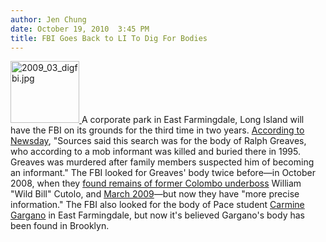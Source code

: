 ```yaml
---
author: Jen Chung
date: October 19, 2010  3:45 PM
title: FBI Goes Back to LI To Dig For Bodies
---
```


<p><span class="mt-enclosure mt-enclosure-image" style="display: inline;"> <a href="https://web.archive.org/web/20110412163406/http://gothamist.com/attachments/jen/2009_03_digfbi.jpg"> <img alt="2009_03_digfbi.jpg" src="https://web.archive.org/web/20110412163406im_/http://gothamist.com/assets_c/2009/03/2009_03_digfbi-thumb-140x126-69079.jpg" width="110" height="99" class="image-right"> </a> </span>A corporate park in East Farmingdale, Long Island will have the FBI on its grounds for the third time in two years. <a href="https://web.archive.org/web/20110412163406/http://www.newsday.com/long-island/suffolk/new-fbi-dig-for-bodies-in-e-farmingdale-1.2373824">According to Newsday</a>, &quot;Sources said this search was for the body of Ralph Greaves, who according to a mob informant was killed and buried there in 1995. Greaves was murdered after family members suspected him of becoming an informant.&quot; The FBI looked for Greaves&apos; body twice before&#x2014;in October 2008, when they <a href="https://web.archive.org/web/20110412163406/http://gothamist.com/2008/10/07/fbi_finds_human_remains_in_long_isl.php">found remains of former Colombo underboss</a> William &quot;Wild Bill&quot; Cutolo, and <a href="https://web.archive.org/web/20110412163406/http://gothamist.com/2009/03/09/fbi_to_continue_dig_at_alleged_mob.php">March 2009</a>&#x2014;but now they have &quot;more precise information.&quot;  The FBI also looked for the body of Pace student  <a href="https://web.archive.org/web/20110412163406/http://www.charleyproject.org/cases/g/gargano_carmine.html">Carmine Gargano</a> in East Farmingdale, but now it&apos;s believed Gargano&apos;s body has been found in Brooklyn.</p>